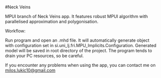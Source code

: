 #Neck Veins

MPUI branch of Neck Veins app. It features robust MPUI algorithm with parallelised approximation and polygonisation. 

Workflow:

Run program and open an .mhd file. It will automatically generate object with configuration set in si.uni_lj.fri.MPU_Implicits.Configuration. Generated model will be saved in root directory of the project. The program tends to drain your PC resources, so be careful.

If you encounter any problems when using the app, you can contact me on milos.lukic10@gmail.com